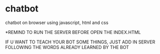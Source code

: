 # chatbot
chatbot on browser using javascript, html and css


*REMIND TO RUN THE SERVER BEFORE OPEN THE INDEX.HTML

IF U WANT TO TEACH YOUR BOT SOME THINGS, JUST ADD IN SERVER FOLLOWING THE WORDS ALREADY LEARNED BY THE BOT
